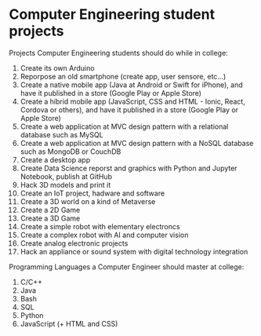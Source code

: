 # Computer Engineering student projects

Projects Computer Engineering students should do while in college:

1. Create its own Arduino
2. Reporpose an old smartphone (create app, user sensore, etc...)
3. Create a native mobile app (Java at Android or Swift for iPhone), and have it published in a store (Google Play or Apple Store)
4. Create a híbrid mobile app (JavaScript, CSS and HTML - Ionic, React, Cordova or others), and have it published in a store (Google Play or Apple Store)
5. Create a web application at MVC design pattern with a relational database such as MySQL
6. Create a web application at MVC design pattern with a NoSQL database such as MongoDB or CouchDB
7. Create a desktop app
8. Create Data Science reporst and graphics with Python and Jupyter Notebook, publish at GitHub
9. Hack 3D models and print it
10. Create an IoT project, hadware and software
11. Create a 3D world on a kind of Metaverse
12. Create a 2D Game
13. Create a 3D Game
14. Create a simple robot with elementary electroncs
15. Create a complex robot with AI and computer vision
16. Create analog electronic projects
17. Hack an appliance or sound system with digital technology integration

Programming Languages a Computer Engineer should master at college:

1. C/C++
2. Java
3. Bash
4. SQL
5. Python
6. JavaScript (+ HTML and CSS)
